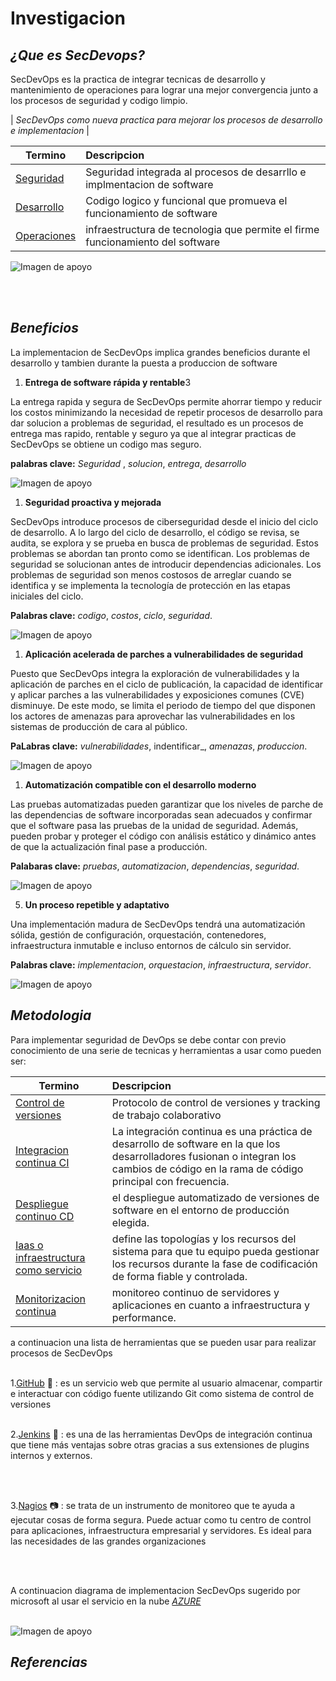 # **Investigacion**

## _¿Que es SecDevops?_

SecDevOps es la practica de integrar tecnicas de desarrollo y mantenimiento de operaciones  para lograr  una  mejor convergencia junto a los procesos de seguridad y codigo limpio.

| _SecDevOps como nueva practica para mejorar los procesos de desarrollo e implementacion_   |


| Termino | Descripcion |
|-----|:---|
| [Seguridad](##) |  Seguridad integrada al procesos de desarrllo e implmentacion de software |
| [Desarrollo](##) |  Codigo logico y funcional que promueva el funcionamiento de software |
| [Operaciones](##) | infraestructura de tecnologia   que permite el firme funcionamiento del software |



  
  ![Imagen de apoyo](https://escoladaprogramacao.com.br/wp-content/uploads/2019/12/Princ%C3%ADpios-da-Entrega-de-Software.jpg)


<br>
<br>

## _Beneficios_

  La implementacion de SecDevOps implica grandes beneficios durante el desarrollo y tambien durante la   puesta a produccion de software


1. **Entrega de software rápida y rentable**3

 La entrega rapida y segura de SecDevOps permite ahorrar tiempo y reducir los costos minimizando la necesidad de repetir procesos de desarrollo para dar solucion a problemas de seguridad, el resultado es un procesos de entrega mas rapido, rentable y seguro ya que al integrar practicas de SecDevOps se obtiene un codigo mas seguro.

 **palabras clave:** _Seguridad_ , _solucion_, _entrega_, _desarrollo_

![Imagen de apoyo](https://i0.wp.com/sonria.com/wp-content/uploads/2016/07/negocio.jpg?fit=1600%2C1038&ssl=1)



1. **Seguridad proactiva y mejorada**

 SecDevOps introduce procesos de ciberseguridad desde el inicio del ciclo de desarrollo. A lo largo del ciclo de desarrollo, el código se revisa, se audita, se explora y se prueba en busca de problemas de seguridad. Estos problemas se abordan tan pronto como se identifican. Los problemas de seguridad se solucionan antes de introducir dependencias adicionales. Los problemas de seguridad son menos costosos de arreglar cuando se identifica y se implementa la tecnología de protección en las etapas iniciales del ciclo.

 **Palabras clave:** _codigo_, _costos_, _ciclo_, _seguridad_.


![Imagen de apoyo](https://i.ytimg.com/vi/G9oWJzd0rLA/maxresdefault.jpg)



1. **Aplicación acelerada de parches a vulnerabilidades de seguridad**

 Puesto que SecDevOps integra la exploración de vulnerabilidades y la aplicación de parches en el ciclo de publicación, la capacidad de identificar y aplicar parches a las vulnerabilidades y exposiciones comunes (CVE) disminuye. De este modo, se limita el periodo de tiempo del que disponen los actores de amenazas para aprovechar las vulnerabilidades en los sistemas de producción de cara al público.

 **PaLabras clave:** _vulnerabilidades_, indentificar_, _amenazas_, _produccion_.


![Imagen de apoyo](https://aratecnia.es/wp-content/uploads/2021/10/parches-software-que-son.jpg)


1. **Automatización compatible con el desarrollo moderno**

 Las pruebas automatizadas pueden garantizar que los niveles de parche de las dependencias de software incorporadas sean adecuados y confirmar que el software pasa las pruebas de la unidad de seguridad. Además, pueden probar y proteger el código con análisis estático y dinámico antes de que la actualización final pase a producción.

 **Palabaras clave:** _pruebas_, _automatizacion_, _dependencias_, _seguridad_.

 ![Imagen de apoyo](https://automatizacion-industrial.es/images/easyblog_articles/7/AUTOMATIZACION_PROFESIONAL.jpg)

5. **Un proceso repetible y adaptativo**

 Una implementación madura de SecDevOps tendrá una automatización sólida, gestión de configuración, orquestación, contenedores, infraestructura inmutable e incluso entornos de cálculo sin servidor.

 **Palabras clave:** _implementacion_, _orquestacion_, _infraestructura_, _servidor_.

 ![Imagen de apoyo](https://www.pragma.com.co/hs-fs/hubfs/grafica_devops_con_herramientas.jpg?width=763&name=grafica_devops_con_herramientas.jpg)



## _Metodologia_

Para implementar seguridad de DevOps se debe contar con previo conocimiento de una serie de tecnicas y herramientas a usar como pueden ser:

| Termino | Descripcion |
|-----|:---|
| [Control de versiones ](##) |  Protocolo de control de versiones y tracking de trabajo colaborativo  |
| [Integracion continua CI](##) |  La integración continua es una práctica de desarrollo de software en la que los desarrolladores fusionan o integran los cambios de código en la rama de código principal con frecuencia. |
| [Despliegue continuo CD](##) | el despliegue automatizado de versiones de software en el entorno de producción elegida. |
| [Iaas o infraestructura como servicio](#) | define las topologías y los recursos del sistema para que tu equipo pueda gestionar los recursos durante la fase de codificación de forma fiable y controlada.| 
| [Monitorizacion continua](#) | monitoreo continuo de servidores y aplicaciones en cuanto a infraestructura y performance.| 

a continuacion una lista de herramientas que se pueden usar para realizar procesos de SecDevOps
<br>
<br>

1.[GitHub](https://github.com/) :file_folder:
: es un servicio web que permite al usuario almacenar, compartir e interactuar con código fuente utilizando Git como sistema de control de versiones
<br>
<br>

2.[Jenkins](https://www.jenkins.io/) :wrench:
: es una de las herramientas DevOps de integración continua que tiene más ventajas sobre otras gracias a sus extensiones de plugins internos y externos. 

<br>
<br>

3.[Nagios](https://www.nagios.org/) :camera:
: se trata de un instrumento de monitoreo que te ayuda a ejecutar cosas de forma segura. Puede actuar como tu centro de control para aplicaciones, infraestructura empresarial y servidores. Es ideal para las necesidades de las grandes organizaciones

<br>
<br>

A continuacion diagrama de implementacion SecDevOps sugerido por microsoft al usar el servicio en la nube _[AZURE](https://azure.microsoft.com/es-es/)_
<br>
<br>

 ![Imagen de apoyo](https://cdn-dynmedia-1.microsoft.com/is/image/microsoftcorp/solutions_devsecops_devsecops-in-azure?resMode=sharp2&op_usm=1.5,0.65,15,0&wid=1920&hei=1227&qlt=100&fit=constrain)



## _Referencias_


